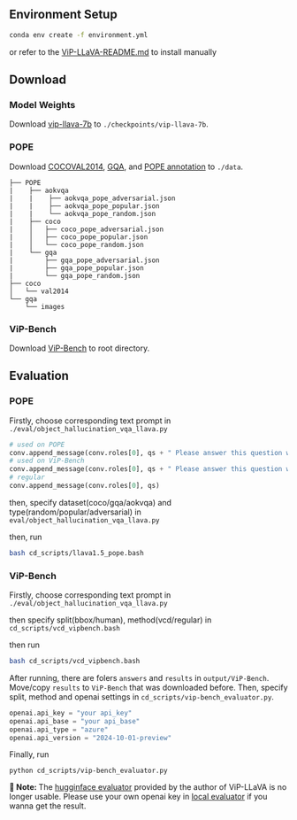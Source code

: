 ## Environment Setup
```bash
conda env create -f environment.yml
```
or refer to the [ViP-LLaVA-README.md](https://github.com/ssbhxlj/AI6103-Project/blob/main/README.md) to install manually

## Download 
### Model Weights 
Download [vip-llava-7b](https://huggingface.co/mucai/vip-llava-7b) to `./checkpoints/vip-llava-7b`.

### POPE
Download [COCOVAL2014](http://images.cocodataset.org/zips/val2014.zip), [GQA](https://downloads.cs.stanford.edu/nlp/data/gqa/images.zip), and [POPE annotation](https://github.com/RUCAIBox/POPE) to `./data`. 
```
├── POPE
|    ├── aokvqa
|    |    ├── aokvqa_pope_adversarial.json
|    |    ├── aokvqa_pope_popular.json
|    |    └── aokvqa_pope_random.json
|    ├── coco
|    │   ├── coco_pope_adversarial.json
|    │   ├── coco_pope_popular.json
|    │   └── coco_pope_random.json
|    └── gqa
|        ├── gqa_pope_adversarial.json
|        ├── gqa_pope_popular.json
|        └── gqa_pope_random.json
├── coco
│   └── val2014
└── gqa
    └── images
```
### ViP-Bench
Download [ViP-Bench](https://huggingface.co/datasets/mucai/ViP-Bench/tree/main) to root directory.

## Evaluation
### POPE
Firstly, choose corresponding text prompt in `./eval/object_hallucination_vqa_llava.py`
```python
# used on POPE
conv.append_message(conv.roles[0], qs + " Please answer this question with one word.")
# used on ViP-Bench
conv.append_message(conv.roles[0], qs + " Please answer this question with a word, number or phrase")
# regular
conv.append_message(conv.roles[0], qs)
```

then, specify dataset(coco/gqa/aokvqa) and type(random/popular/adversarial) in `eval/object_hallucination_vqa_llava.py`

then, run 
```bash
bash cd_scripts/llava1.5_pope.bash
```

### ViP-Bench
Firstly, choose corresponding text prompt in `./eval/object_hallucination_vqa_llava.py`

then specify split(bbox/human), method(vcd/regular) in `cd_scripts/vcd_vipbench.bash`

then run
```bash
bash cd_scripts/vcd_vipbench.bash
```

After running, there are folers `answers` and `results` in `output/ViP-Bench`. Move/copy `results` to  `ViP-Bench` that was downloaded before. Then, specify split, method and openai settings in `cd_scripts/vip-bench_evaluator.py`.
```python
openai.api_key = "your api_key"
openai.api_base = "your api_base"
openai.api_type = "azure"
openai.api_version = "2024-10-01-preview" 
```

Finally, run
```shell
python cd_scripts/vip-bench_evaluator.py
```
<b>🔔 Note: </b>The [hugginface evaluator](https://huggingface.co/spaces/mucai/ViP-Bench_Evaluator) provided by the author of ViP-LLaVA is no longer usable. Please use your own openai key in [local evaluator](https://github.com/ssbhxlj/AI6103-Project/blob/main/cd_scripts/vip-bench_evaluator.py) if you wanna get the result.